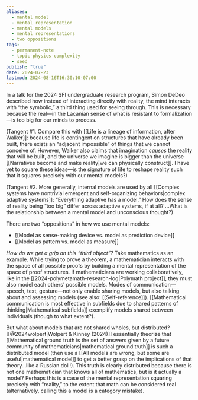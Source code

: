 ```yaml
---
aliases:
  - mental model
  - mental representation
  - mental models
  - mental representations
  - two oppositions
tags:
  - permanent-note
  - topic-physics-complexity
  - seed
publish: "true"
date: 2024-07-23
lastmod: 2024-08-16T16:30:10-07:00
---
```

In a talk for the 2024 SFI undergraduate research program, Simon DeDeo described how instead of interacting directly with reality, the mind interacts with “the symbolic,” a third thing used for seeing through. This is necessary because the real—in the Lacanian sense of what is resistant to formalization—is too big for our minds to process. 

(Tangent #1. Compare this with [[Life is a lineage of information, after Walker]]: because life is contingent on structures that have already been built, there exists an “adjacent impossible” of things that we cannot conceive of. However, Walker also claims that imagination *causes* the reality that will be built, and the universe we imagine is bigger than the universe [[Narratives become and make reality|we can physically construct]]. I have yet to square these ideas—is the signature of life to reshape reality such that it squares precisely with our mental models?)

(Tangent #2. More generally, internal models are used by all [[Complex systems have nontrivial emergent and self-organizing behaviors|complex adaptive systems]]: “Everything adaptive has a model.” How does the sense of reality being “too big” differ across adaptive systems, if at all? …What is the relationship between a mental model and unconscious thought?)

There are two “oppositions” in how we use mental models:
- [[Model as sense-making device vs. model as prediction device]]
- [[Model as pattern vs. model as measure]]

*How do we get a grip on this “third object”?* Take mathematics as an example. While trying to prove a theorem, a mathematician interacts with the space of all possible proofs by building a mental representation of the space of proof structures. If mathematicians are working collaboratively, like in the [[2024-polymetamath-research-log|Polymath project]], they must also model each others’ possible models. Modes of communication—speech, text, gesture—not only enable sharing models, but also talking about and assessing models (see also: [[Self-reference]]). [[Mathematical communication is most effective in subfields due to shared patterns of thinking|Mathematical subfields]] exemplify models shared between individuals (though to what extent?). 

But what about models that are not shared wholes, but distributed? [[@2024wolpert|Wolpert & Kinney (2024)]] essentially theorize that [[Mathematical ground truth is the set of answers given by a future community of mathematicians|mathematical ground truth]] is such a distributed model (then use a [[All models are wrong, but some are useful|mathematical model]] to get a better grasp on the implications of that theory…like a Russian doll!). This truth is clearly distributed because there is not one mathematician that knows all of mathematics, but is it actually a model? Perhaps this is a case of the mental representation squaring precisely with “reality,” to the extent that math can be considered real (alternatively, calling this a model is a category mistake).